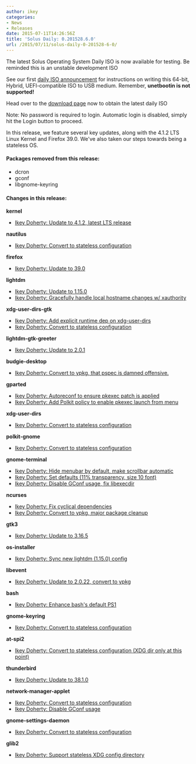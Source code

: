 ```yaml
---
author: ikey
categories:
- News
- Releases
date: 2015-07-11T14:26:56Z
title: 'Solus Daily: 0.201528.6.0'
url: /2015/07/11/solus-daily-0-201528-6-0/
---
```


The latest Solus Operating System Daily ISO is now available for testing. Be reminded this is an unstable development ISO

See our first [daily ISO announcement](https://solus-project.com/2015/06/29/first-unstable-daily-iso/) for instructions on writing this 64-bit, Hybrid, UEFI-compatible ISO to USB medium. Remember, **unetbootin is not supported!**

Head over to the [download page](https://solus-project.com/download) now to obtain the latest daily ISO

Note: No password is required to login. Automatic login is disabled, simply hit the Login button to proceed.

In this release, we feature several key updates, along with the 4.1.2 LTS Linux Kernel and Firefox 39.0. We've also taken our steps towards being a stateless OS.

#### Packages removed from this release:

- dcron
- gconf
- libgnome-keyring

#### Changes in this release:

**kernel**

- [Ikey Doherty: Update to 4.1.2, latest LTS release](https://git.solus-project.com/packages/kernel/commit/?id=d63a213)

**nautilus**

- [Ikey Doherty: Convert to stateless configuration](https://git.solus-project.com/packages/nautilus/commit/?id=bd6bcda)

**firefox**

- [Ikey Doherty: Update to 39.0](https://git.solus-project.com/packages/firefox/commit/?id=0fb3ac2)

**lightdm**

- [Ikey Doherty: Update to 1.15.0](https://git.solus-project.com/packages/lightdm/commit/?id=7afa1f3)
- [Ikey Doherty: Gracefully handle local hostname changes w/ xauthority](https://git.solus-project.com/packages/lightdm/commit/?id=feb7bf3)

**xdg-user-dirs-gtk**

- [Ikey Doherty: Add explicit runtime dep on xdg-user-dirs](https://git.solus-project.com/packages/xdg-user-dirs-gtk/commit/?id=22ef5bf)
- [Ikey Doherty: Convert to stateless configuration](https://git.solus-project.com/packages/xdg-user-dirs-gtk/commit/?id=2560845)

**lightdm-gtk-greeter**

- [Ikey Doherty: Update to 2.0.1](https://git.solus-project.com/packages/lightdm-gtk-greeter/commit/?id=3b2ea75)

**budgie-desktop**

- [Ikey Doherty: Convert to ypkg, that pspec is damned offensive.](https://git.solus-project.com/packages/budgie-desktop/commit/?id=161b033)

**gparted**

- [Ikey Doherty: Autoreconf to ensure pkexec patch is applied](https://git.solus-project.com/packages/gparted/commit/?id=1e050f3)
- [Ikey Doherty: Add Polkit policy to enable pkexec launch from menu](https://git.solus-project.com/packages/gparted/commit/?id=4acd4d6)

**xdg-user-dirs**

- [Ikey Doherty: Convert to stateless configuration](https://git.solus-project.com/packages/xdg-user-dirs/commit/?id=88f2aaf)

**polkit-gnome**

- [Ikey Doherty: Convert to stateless configuration](https://git.solus-project.com/packages/polkit-gnome/commit/?id=90a5da2)

**gnome-terminal**

- [Ikey Doherty: Hide menubar by default, make scrollbar automatic](https://git.solus-project.com/packages/gnome-terminal/commit/?id=2f399ae)
- [Ikey Doherty: Set defaults (11% transparency, size 10 font)](https://git.solus-project.com/packages/gnome-terminal/commit/?id=a3fcc18)
- [Ikey Doherty: Disable GConf usage, fix libexecdir](https://git.solus-project.com/packages/gnome-terminal/commit/?id=97d3291)

**ncurses**

- [Ikey Doherty: Fix cyclical dependencies](https://git.solus-project.com/packages/ncurses/commit/?id=9d7477e)
- [Ikey Doherty: Convert to ypkg, major package cleanup](https://git.solus-project.com/packages/ncurses/commit/?id=92f8fbe)

**gtk3**

- [Ikey Doherty: Update to 3.16.5](https://git.solus-project.com/packages/gtk3/commit/?id=f1d7cc0)

**os-installer**

- [Ikey Doherty: Sync new lightdm (1.15.0) config](https://git.solus-project.com/packages/os-installer/commit/?id=c0bcaf6)

**libevent**

- [Ikey Doherty: Update to 2.0.22, convert to ypkg](https://git.solus-project.com/packages/libevent/commit/?id=9686692)

**bash**

- [Ikey Doherty: Enhance bash's default PS1](https://git.solus-project.com/packages/bash/commit/?id=6c2aa24)

**gnome-keyring**

- [Ikey Doherty: Convert to stateless configuration](https://git.solus-project.com/packages/gnome-keyring/commit/?id=962c4e2)

**at-spi2**

- [Ikey Doherty: Convert to stateless configuration (XDG dir only at this point)](https://git.solus-project.com/packages/at-spi2/commit/?id=3f2685a)

**thunderbird**

- [Ikey Doherty: Update to 38.1.0](https://git.solus-project.com/packages/thunderbird/commit/?id=dec85ea)

**network-manager-applet**

- [Ikey Doherty: Convert to stateless configuration](https://git.solus-project.com/packages/network-manager-applet/commit/?id=bc7a78b)
- [Ikey Doherty: Disable GConf usage](https://git.solus-project.com/packages/network-manager-applet/commit/?id=77d1670)

**gnome-settings-daemon**

- [Ikey Doherty: Convert to stateless configuration](https://git.solus-project.com/packages/gnome-settings-daemon/commit/?id=621341d)

**glib2**

- [Ikey Doherty: Support stateless XDG config directory](https://git.solus-project.com/packages/glib2/commit/?id=d6900a6)